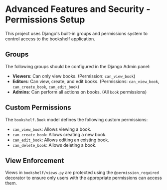 
# Advanced Features and Security - Permissions Setup

This project uses Django's built-in groups and permissions system to control access to the bookshelf application.

## Groups


The following groups should be configured in the Django Admin panel:

- **Viewers**: Can only view books. (Permission: `can_view_book`)
- **Editors**: Can view, create, and edit books. (Permissions: `can_view_book`, `can_create_book`, `can_edit_book`)
- **Admins**: Can perform all actions on books. (All `book` permissions)

## Custom Permissions


The `bookshelf.Book` model defines the following custom permissions:

- `can_view_book`: Allows viewing a book.
- `can_create_book`: Allows creating a new book.
- `can_edit_book`: Allows editing an existing book.
- `can_delete_book`: Allows deleting a book.

## View Enforcement

Views in `bookshelf/views.py` are protected using the `@permission_required` decorator to ensure only users with the appropriate permissions can access them.